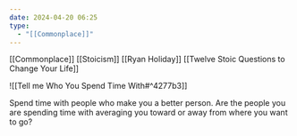 ```yaml
---
date: 2024-04-20 06:25
type:
  - "[[Commonplace]]"
---
```

[[Commonplace]]
[[Stoicism]]
[[Ryan Holiday]]
[[Twelve Stoic Questions to Change Your Life]]


![[Tell me Who You Spend Time With#^4277b3]]

Spend time with people who make you a better person. Are the people you are spending time with averaging you toward or away from where you want to go?